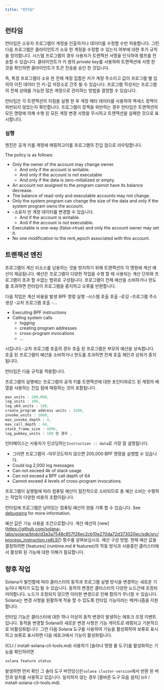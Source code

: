 ```yaml
---
title: "런타임"
---
```


## 런타임

런타임은 소유자 프로그램이 계정을 인출하거나 데이터를 수정할 수만 허용합니다. 그런 다음 프로그램은 클라이언트가 소유 한 계정을 수정할 수 있는지 여부에 대한 추가 규칙을 정의합니다. 시스템 프로그램의 경우 사용자가 트랜잭션 서명을 인식하여 램프를 전송할 수 있습니다. 클라이언트가 키 쌍의 *private key*를 사용하여 트랜잭션에 서명 한 것을 확인하면 클라이언트가 토큰 전송을 승인 한 것입니다.

즉, 특정 프로그램이 소유 한 전체 계정 집합은 키가 계정 주소이고 값이 프로그램 별 임의의 이진 데이터 인 키-값 저장소로 간주 될 수 있습니다. 프로그램 작성자는 프로그램의 전체 상태를 가능한 많은 계정으로 관리하는 방법을 결정할 수 있습니다.

런타임은 각 트랜잭션의 지침을 실행 한 후 계정 메타 데이터를 사용하여 액세스 정책이 위반되지 않았는지 확인합니다. 프로그램이 정책을 위반하는 경우 런타임은 트랜잭션의 모든 명령에 의해 수행 된 모든 계정 변경 사항을 무시하고 트랜잭션을 실패한 것으로 표시합니다.

### 실행

엔진은 공개 키를 계정에 매핑하고이를 프로그램의 진입 점으로 라우팅합니다.

The policy is as follows:

- Only the owner of the account may change owner.
  - And only if the account is writable.
  - And only if the account is not executable
  - And only if the data is zero-initialized or empty.
- An account not assigned to the program cannot have its balance decrease.
- The balance of read-only and executable accounts may not change.
- Only the system program can change the size of the data and only if the system program owns the account.
- -소유자 만 계정 데이터를 변경할 수 있습니다.
  - And if the account is writable.
  - And if the account is not executable.
- Executable is one-way (false->true) and only the account owner may set it.
- No one modification to the rent_epoch associated with this account.

## 트랜잭션 엔진

프로그램이 계산 리소스를 남용하는 것을 방지하기 위해 트랜잭션의 각 명령에 계산 예산이 제공됩니다. 예산은 프로그램이 다양한 작업을 수행 할 때 사용되는 계산 단위와 프로그램이 초과 할 수없는 범위로 구성됩니다. 프로그램이 전체 예산을 소비하거나 한도를 초과하면 런타임이 프로그램을 중지하고 오류를 반환합니다.

다음 작업은 계산 비용을 발생 BPF 명령 실행 -시스템 호출 호출 -로깅 -프로그램 주소 생성 -교차 프로그램 호출 -...

- Executing BPF instructions
- Calling system calls
  - logging
  - creating program addresses
  - cross-program invocations
  - ...

시킵니다.-교차 프로그램 호출의 경우 호출 된 프로그램은 부모의 예산을 상속합니다. 호출 된 프로그램이 예산을 소비하거나 한도를 초과하면 전체 호출 체인과 상위가 중지됩니다.

런타임은 다음 규칙을 적용합니다.

프로그램의 실행에는 프로그램의 공개 키를 트랜잭션에 대한 포인터와로드 된 계정의 배열을 사용하는 진입 점에 매핑하는 것이 포함됩니다.

```rust
max_units : 200,000,
log_units : 100,
log_u64_units : 100,
create_program address units : 1500,
invoke_units : 1000,
max_invoke_depth : 4,
max_call_depth : 64,
stack_frame_size : 4096,
log_pubkey_units : 100 인 경우 ,
```

인터페이스는 사용자가 인코딩하는`Instruction :: data`로 가장 잘 설명됩니다.

- 그러면 프로그램이 -아무것도하지 않으면 200,000 BPF 명령을 실행할 수 있습니다.
- Could log 2,000 log messages
- Can not exceed 4k of stack usage
- Can not exceed a BPF call depth of 64
- Cannot exceed 4 levels of cross-program invocations.

프로그램이 실행됨에 따라 컴퓨팅 예산이 점진적으로 소비되므로 총 예산 소비는 수행하는 작업의 다양한 비용의 조합이됩니다.

런타임에 프로그램은 남아있는 컴퓨팅 예산의 양을 기록 할 수 있습니다. See [debugging](developing/on-chain-programs/debugging.md#monitoring-compute-budget-consumption) for more information.

예산 값은 기능 사용을 조건으로합니다. 계산 예산의 \[new\] (https://github.com/solana-labs/solana/blob/d3a3a7548c857f26ec2cb10e270da72d373020ec/sdk/src/process_instruction.rs#L97) 함수를 살펴보십시오. 예산 구성 방법. 현재 예산 값을 결정하려면 \[features\] (runtime.md # features)의 작동 방식과 사용중인 클러스터에서 활성화 된 기능에 대한 이해가 필요합니다.

## 향후 작업

Solana가 발전함에 따라 클러스터의 동작과 프로그램 실행 방식을 변경하는 새로운 기능이나 패치가 도입 될 수 있습니다. 동작의 변경은 클러스터의 다양한 노드간에 조정되어야합니다. 노드가 조정되지 않으면 이러한 변경으로 인해 합의가 무너질 수 있습니다. Solana는 변경 사항을 원활하게 적용 할 수 있도록 런타임 기능이라는 메커니즘을 지원합니다.

런타임 기능은 클러스터에 대한 하나 이상의 동작 변경이 발생하는 에포크 조정 이벤트입니다. 동작을 변경할 Solana의 새로운 변경 사항은 기능 게이트로 래핑되고 기본적으로 비활성화됩니다. 그런 다음 Solana 도구를 사용하여 기능을 활성화하여 보류로 표시하고 보류로 표시하면 다음 에포크에서 기능이 활성화됩니다.

(CLI / install-solana-cli-tools.md) 사용하기 [솔라나 명령 줄 도구]를 활성화하는 기능을 확인하려면

```bash
solana feature status
```

발생하면 먼저 확인 그 솔라 도구 버전당신은`solana cluster-version`에서 반환 된 버전과 일치를 사용하고 있습니다. 일치하지 않는 경우 \[올바른 도구 모음 설치\] (cli / install-solana-cli-tools.md).
